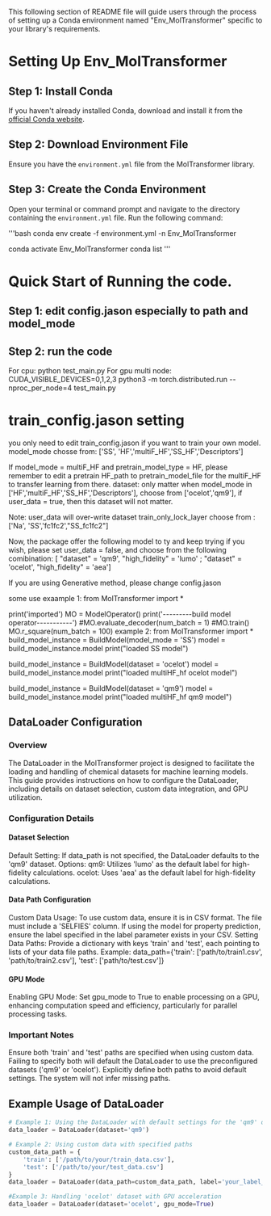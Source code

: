 
This following section of README file will guide users through the process of setting up a Conda environment named "Env_MolTransformer" specific to your library's requirements.
# Setting Up Env_MolTransformer

## Step 1: Install Conda
If you haven't already installed Conda, download and install it from the [official Conda website](https://docs.conda.io/projects/conda/en/latest/user-guide/install/).

## Step 2: Download Environment File
Ensure you have the `environment.yml` file from the MolTransformer library.

## Step 3: Create the Conda Environment
Open your terminal or command prompt and navigate to the directory containing the `environment.yml` file. Run the following command:

'''bash
conda env create -f environment.yml -n Env_MolTransformer

conda activate Env_MolTransformer
conda list
'''
# Quick Start of Running the code.
## Step 1: edit config.jason especially to path and model_mode
## Step 2: run the code
For cpu: python test_main.py
For gpu multi node: CUDA_VISIBLE_DEVICES=0,1,2,3 python3 -m torch.distributed.run --nproc_per_node=4 test_main.py


# train_config.jason setting
you only need to edit train_config.jason if you want to train your own model.
model_mode chosse from: ['SS', 'HF','multiF_HF','SS_HF','Descriptors'] 

If model_mode = multiF_HF and pretrain_model_type = HF, please remember to edit a pretrain HF_path to pretrain_model_file for the multiF_HF to transfer learning from there.
dataset: only matter when model_mode in ['HF','multiF_HF','SS_HF','Descriptors'], choose from ['ocelot','qm9'], if user_data = true, then this dataset will not matter. 

Note: user_data will over-write dataset
train_only_lock_layer choose from : ['Na', 'SS','fc1fc2',"SS_fc1fc2"]

Now, the package offer the following model to ty and keep trying if you wish, please set user_data = false, and choose from the following comibination: [ "dataset" = 'qm9', "high_fidelity" = 'lumo' ; "dataset" = 'ocelot', "high_fidelity" = 'aea']

If you are using Generative method, please change config.jason


some use exaample 1:
from MolTransformer import *

print('imported')
MO = ModelOperator()
print('---------build model operator-----------')
#MO.evaluate_decoder(num_batch = 1)
#MO.train()
MO.r_square(num_batch = 100)
example 2:
from MolTransformer import *
build_model_instance = BuildModel(model_mode = 'SS')
model = build_model_instance.model
print("loaded SS model")

build_model_instance = BuildModel(dataset = 'ocelot')
model = build_model_instance.model
print("loaded multiHF_hf ocelot model")

build_model_instance = BuildModel(dataset = 'qm9')
model = build_model_instance.model
print("loaded multiHF_hf qm9 model")



## DataLoader Configuration
### Overview
The DataLoader in the MolTransformer project is designed to facilitate the loading and handling of chemical datasets for machine learning models. This guide provides instructions on how to configure the DataLoader, including details on dataset selection, custom data integration, and GPU utilization.
### Configuration Details
#### Dataset Selection
Default Setting: If data_path is not specified, the DataLoader defaults to the 'qm9' dataset.
Options:
qm9: Utilizes 'lumo' as the default label for high-fidelity calculations.
ocelot: Uses 'aea' as the default label for high-fidelity calculations.
#### Data Path Configuration
Custom Data Usage: To use custom data, ensure it is in CSV format. The file must include a 'SELFIES' column. If using the model for property prediction, ensure the label specified in the label parameter exists in your CSV.
Setting Data Paths: Provide a dictionary with keys 'train' and 'test', each pointing to lists of your data file paths.
Example: data_path={'train': ['path/to/train1.csv', 'path/to/train2.csv'], 'test': ['path/to/test.csv']}
#### GPU Mode
Enabling GPU Mode: Set gpu_mode to True to enable processing on a GPU, enhancing computation speed and efficiency, particularly for parallel processing tasks.
### Important Notes
Ensure both 'train' and 'test' paths are specified when using custom data. Failing to specify both will default the DataLoader to use the preconfigured datasets ('qm9' or 'ocelot').
Explicitly define both paths to avoid default settings. The system will not infer missing paths.
## Example Usage of DataLoader


```python
# Example 1: Using the DataLoader with default settings for the 'qm9' dataset
data_loader = DataLoader(dataset='qm9')

# Example 2: Using custom data with specified paths
custom_data_path = {
    'train': ['/path/to/your/train_data.csv'],
    'test': ['/path/to/your/test_data.csv']
}
data_loader = DataLoader(data_path=custom_data_path, label='your_label_here', gpu_mode=True)

#Example 3: Handling 'ocelot' dataset with GPU acceleration
data_loader = DataLoader(dataset='ocelot', gpu_mode=True)

```

